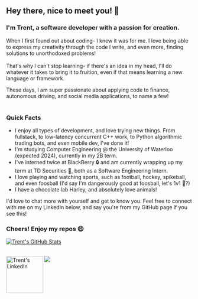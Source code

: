 ## Hey there, nice to meet you! 👋

### I'm Trent, a software developer with a passion for creation.

When I first found out about coding- I knew it was for me. 
I love being able to express my creativity through the code I write, and even more, finding solutions to unorthodoxed problems! </br></br>
That's why I can't stop learning- if there's an idea in my head, I'll do whatever it takes to bring it to fruition, even if that means learning a new language or framework. </br>

These days, I am super passionate about applying code to finance, autonomous driving, and social media applications, to name a few! </br></br>

### Quick Facts

* I enjoy all types of development, and love trying new things. From fullstack, to low-latency concurrent C++ work, to Python algorithmic trading bots, and even mobile dev, I've done it!
* I'm studying Computer Engineering @ the University of Waterloo (expected 2024), currently in my 2B term.
* I've interned twice at BlackBerry 🔒 and am currently wrapping up my term at TD Securities 💸, both as a Software Engineering Intern.
* I love playing and watching sports, such as football, hockey, spikeball, and even foosball (I'd say I'm dangerously good at foosball, let's 1v1 👀?)
* I have a chocolate lab Harley, and absolutely love animals!

I'd love to chat more with yourself and get to know you. Feel free to connect with me on my LinkedIn below, and say you're from my GitHub page if you see this!

### Cheers! Enjoy my repos 😄

[![Trent's GitHub Stats](https://github-readme-stats.vercel.app/api?username=trentstauff&bg_color=30,e96443,904e95&title_color=fff&text_color=fff)](https://github.com/anuraghazra/github-readme-stats) <br/></br>

<a href="https://www.linkedin.com/in/trentstauffer/">
  <img align="left" alt="Trent's LinkedIn" width="100px" src="https://img.shields.io/badge/Linkedin-0A66C2?style=for-the-badge&logo=Linkedin&logoColor=white" />
</a>

![](https://visitor-badge.glitch.me/badge?page_id=trentstauff)

